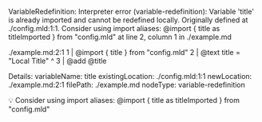 VariableRedefinition: Interpreter error (variable-redefinition): Variable 'title' is already imported and cannot be redefined locally. Originally defined at ./config.mld:1:1. Consider using import aliases: @import { title as titleImported } from "config.mld" at line 2, column 1 in ./example.md

  ./example.md:2:1
  1 | @import { title } from "config.mld"
  2 | @text title = "Local Title"
      ^
  3 | @add @title

Details:
  variableName: title
  existingLocation: ./config.mld:1:1
  newLocation: ./example.md:2:1
  filePath: ./example.md
  nodeType: variable-redefinition

💡 Consider using import aliases: @import { title as titleImported } from "config.mld"
